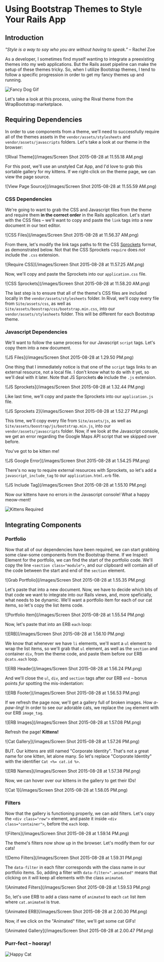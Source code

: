 # Using Bootstrap Themes to Style Your Rails App

## Introduction

_"Style is a way to say who you are without having to speak."_
– Rachel Zoe

As a developer, I sometimes find myself wanting to integrate a preexisting themes into my web applications. But the Rails asset pipeline can make the setup of these themes tricky. So, when I utilize Bootstrap themes, I tend to follow a specific progression in order to get my fancy themes up and running.

![Fancy Dog Gif](https://media.giphy.com/media/3bKZlDZjU0hR6/giphy.gif)

Let's take a look at this process, using the Rival theme from the WrapBootstrap marketplace.

## Requiring Dependencies

In order to use components from a theme, we'll need to successfully require all of the themes assets in the `vendor/assets/stylesheets` and `vendor/assets/javascripts` folders. Let's take a look at our theme in the browser:

![Rival Theme](/images/Screen Shot 2015-08-28 at 11.55.18 AM.png)

For this post, we'll use an unstyled Cat App, and I'd love to grab this sortable gallery for my kittens. If we right-click on the theme page, we can view the page source.

![View Page Source](/images/Screen Shot 2015-08-28 at 11.55.59 AM.png)

### CSS Dependencies

We're going to want to grab the CSS and Javascript files from the theme and require them __in the correct order__ in the Rails application. Let's start with the CSS files – we'll want to copy and paste the `link` tags into a new document in our text editor.

![CSS Files](/images/Screen Shot 2015-08-28 at 11.56.37 AM.png)

From there, let's modify the link tags paths to fit the CSS [Sprockets](https://github.com/sstephenson/sprockets) format, as demonstrated below. Not that the CSS Sprockets `require` does _not_ include the `.css` extension.

![Require CSS](/images/Screen Shot 2015-08-28 at 11.57.25 AM.png)

Now, we'll copy and paste the Sprockets into our `application.css` file.

![CSS Sprockets](/images/Screen Shot 2015-08-28 at 11.58.20 AM.png)

The last step is to ensure that all of the theme's CSS files are included locally in the `vendor/assets/stylesheets` folder. In Rival, we'll copy every file from `Site/assets/css`, as well as `Site/assets/boostrap/css/bootstrap.min.css`, into our `vendor/assets/stylesheets` folder. This will be different for each Bootstrap theme.

### Javascript Dependencies

We'll want to follow the same process for our Javascript `script` tags. Let's copy them into a new document.

![JS Files](/images/Screen Shot 2015-08-28 at 1.29.50 PM.png)

One thing that I immediately notice is that one of the `script` tags links to an external resource, not a local file. I don't know what to do with it yet, so we'll deal with it later. Note that JS Sprockets __do__ include the `.js` extension.

![JS Sprockets](/images/Screen Shot 2015-08-28 at 1.32.44 PM.png)

Like last time, we'll copy and paste the Sprockets into our `application.js` file.

![JS Sprockets 2](/images/Screen Shot 2015-08-28 at 1.52.27 PM.png)

This time, we'll copy every file from `Site/assets/js`, as well as `Site/assets/boostrap/js/bootstrap.min.js`, into our `vendor/assets/javascripts` folder. Now, if we look at the Javascript console, we get an error regarding the Google Maps API script that we skipped over before.

You've got to be kitten me!

![JS Google Error](/images/Screen Shot 2015-08-28 at 1.54.25 PM.png)

There's no way to require external resources with Sprockets, so let's add a `javascript_include_tag` to our `application.html.erb` file.

![JS Include Tag](/images/Screen Shot 2015-08-28 at 1.55.10 PM.png)

Now our kittens have no errors in the Javascript console! What a happy meow-ment!

![Kittens Required](https://media.giphy.com/media/SRO0ZwmImic0/giphy.gif)

## Integrating Components

### Portfolio

Now that all of our dependencies have been required, we can start grabbing some claw-some components from the Bootstrap theme. If we Inspect Element for the portfolio, we can find the start of the portfolio code. We'll copy the line `<section class="module">`, and our clipboard will contain all of the code between the start and end of the `section` element.

![Grab Portfolio](/images/Screen Shot 2015-08-28 at 1.55.35 PM.png)

Let's paste that into a new document. Now, we have to decide which bits of that code we want to integrate into our Rails views, and, more speficially, what needs to be dynamic. We'll want a portfolio item for each of our cat items, so let's copy the list items code.

![Portfolio Item](/images/Screen Shot 2015-08-28 at 1.55.54 PM.png)

Now, let's paste that into an ERB `each` loop:

![ERB](/images/Screen Shot 2015-08-28 at 1.56.10 PM.png)

We know that whenever we have `li` elements, we'll want a `ul` element to wrap the list items, so we'll grab that `ul` element, as well as the `section` and container `div`, from the theme code, and paste them before our ERB `@cats.each` loop.

![ERB Header](/images/Screen Shot 2015-08-28 at 1.56.24 PM.png)

And we'll close the `ul`, `div`, and `section` tags after our ERB `end` – bonus points _fur_ spotting the mis-indentation:

![ERB Footer](/images/Screen Shot 2015-08-28 at 1.56.53 PM.png)

If we refresh the page now, we'll get a gallery full of broken images. How _a-paw-ling_! In order to see our adorable cats, we replace the `img` element with our ERB `image_tag`.

![ERB Images](/images/Screen Shot 2015-08-28 at 1.57.08 PM.png)

Refresh the page! __Kittens!__

![Cat Gallery](/images/Screen Shot 2015-08-28 at 1.57.26 PM.png)

BUT. Our kittens are still named "Corporate Identity". That's not a great name for one kitten, let alone many. So let's replace "Corporate Identity" with the identifier `Cat <%= cat.id %>`.

![ERB Names](/images/Screen Shot 2015-08-28 at 1.57.38 PM.png)

Now, we can hover over our kittens in the gallery to get their IDs!

![Cat 1](/images/Screen Shot 2015-08-28 at 1.58.05 PM.png)

### Filters

Now that the gallery is functioning properly, we can add filters. Let's copy the `<div class="row">` element, and paste it inside `<div class="container">`, before the `each` loop.

![Filters](/images/Screen Shot 2015-08-28 at 1.59.14 PM.png)

The theme's filters now show up in the browser. Let's modify them for our cats!

![Demo Filters](/images/Screen Shot 2015-08-28 at 1.59.31 PM.png)

The `data-filter` in each filter corresponds with the class name in our portfolio items. So, adding a filter with `data-filter=".animated"` means that clicking on it will keep all elements with the class `animated`.

![Animated Filters](/images/Screen Shot 2015-08-28 at 1.59.53 PM.png)

So, let's use ERB to add a class name of `animated` to each `cat` list item where `cat.animated` is true.

![Animated ERB](/images/Screen Shot 2015-08-28 at 2.00.30 PM.png)

Now, if we click on the "Animated" filter, we'll get some cat GIFs!

![Animated Gallery](/images/Screen Shot 2015-08-28 at 2.00.47 PM.png)

### Purr-fect – hooray!

![Happy Cat](https://media.giphy.com/media/ToCRja2miF3Xi/giphy.gif)
